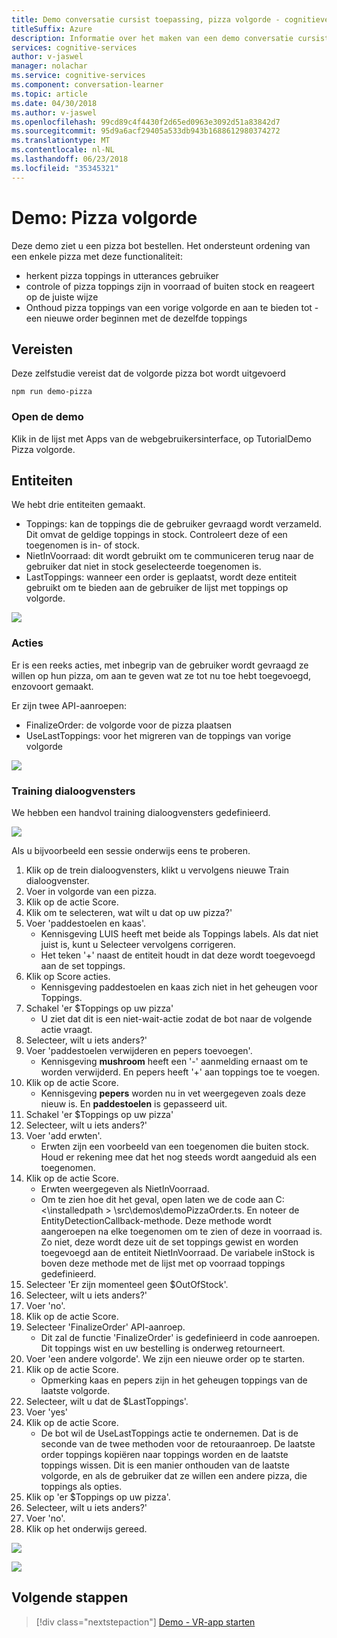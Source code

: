```yaml
---
title: Demo conversatie cursist toepassing, pizza volgorde - cognitieve Microsoft-Services | Microsoft Docs
titleSuffix: Azure
description: Informatie over het maken van een demo conversatie cursist toepassing.
services: cognitive-services
author: v-jaswel
manager: nolachar
ms.service: cognitive-services
ms.component: conversation-learner
ms.topic: article
ms.date: 04/30/2018
ms.author: v-jaswel
ms.openlocfilehash: 99cd89c4f4430f2d65ed0963e3092d51a83842d7
ms.sourcegitcommit: 95d9a6acf29405a533db943b1688612980374272
ms.translationtype: MT
ms.contentlocale: nl-NL
ms.lasthandoff: 06/23/2018
ms.locfileid: "35345321"
---
```

# <a name="demo-pizza-order"></a>Demo: Pizza volgorde
Deze demo ziet u een pizza bot bestellen. Het ondersteunt ordening van een enkele pizza met deze functionaliteit:

- herkent pizza toppings in utterances gebruiker
- controle of pizza toppings zijn in voorraad of buiten stock en reageert op de juiste wijze
- Onthoud pizza toppings van een vorige volgorde en aan te bieden tot - een nieuwe order beginnen met de dezelfde toppings

## <a name="requirements"></a>Vereisten
Deze zelfstudie vereist dat de volgorde pizza bot wordt uitgevoerd

    npm run demo-pizza

### <a name="open-the-demo"></a>Open de demo

Klik in de lijst met Apps van de webgebruikersinterface, op TutorialDemo Pizza volgorde. 

## <a name="entities"></a>Entiteiten

We hebt drie entiteiten gemaakt.

- Toppings: kan de toppings die de gebruiker gevraagd wordt verzameld. Dit omvat de geldige toppings in stock. Controleert deze of een toegenomen is in- of stock.
- NietInVoorraad: dit wordt gebruikt om te communiceren terug naar de gebruiker dat niet in stock geselecteerde toegenomen is.
- LastToppings: wanneer een order is geplaatst, wordt deze entiteit gebruikt om te bieden aan de gebruiker de lijst met toppings op volgorde.

![](../media/tutorial_pizza_entities.PNG)

### <a name="actions"></a>Acties

Er is een reeks acties, met inbegrip van de gebruiker wordt gevraagd ze willen op hun pizza, om aan te geven wat ze tot nu toe hebt toegevoegd, enzovoort gemaakt.

Er zijn twee API-aanroepen:

- FinalizeOrder: de volgorde voor de pizza plaatsen
- UseLastToppings: voor het migreren van de toppings van vorige volgorde 

![](../media/tutorial_pizza_actions.PNG)

### <a name="training-dialogs"></a>Training dialoogvensters
We hebben een handvol training dialoogvensters gedefinieerd. 

![](../media/tutorial_pizza_dialogs.PNG)

Als u bijvoorbeeld een sessie onderwijs eens te proberen.

1. Klik op de trein dialoogvensters, klikt u vervolgens nieuwe Train dialoogvenster.
1. Voer in volgorde van een pizza.
2. Klik op de actie Score.
3. Klik om te selecteren, wat wilt u dat op uw pizza?'
4. Voer 'paddestoelen en kaas'.
    - Kennisgeving LUIS heeft met beide als Toppings labels. Als dat niet juist is, kunt u Selecteer vervolgens corrigeren.
    - Het teken '+' naast de entiteit houdt in dat deze wordt toegevoegd aan de set toppings.
5. Klik op Score acties.
    - Kennisgeving paddestoelen en kaas zich niet in het geheugen voor Toppings.
3. Schakel 'er $Toppings op uw pizza'
    - U ziet dat dit is een niet-wait-actie zodat de bot naar de volgende actie vraagt.
6. Selecteer, wilt u iets anders?'
7. Voer 'paddestoelen verwijderen en pepers toevoegen'.
    - Kennisgeving **mushroom** heeft een '-' aanmelding ernaast om te worden verwijderd. En pepers heeft '+' aan toppings toe te voegen.
2. Klik op de actie Score.
    - Kennisgeving **pepers** worden nu in vet weergegeven zoals deze nieuw is. En **paddestoelen** is gepasseerd uit.
8. Schakel 'er $Toppings op uw pizza'
6. Selecteer, wilt u iets anders?'
7. Voer 'add erwten'.
    - Erwten zijn een voorbeeld van een toegenomen die buiten stock. Houd er rekening mee dat het nog steeds wordt aangeduid als een toegenomen.
2. Klik op de actie Score.
    - Erwten weergegeven als NietInVoorraad.
    - Om te zien hoe dit het geval, open laten we de code aan C:\<\installedpath > \src\demos\demoPizzaOrder.ts. En noteer de EntityDetectionCallback-methode. Deze methode wordt aangeroepen na elke toegenomen om te zien of deze in voorraad is. Zo niet, deze wordt deze uit de set toppings gewist en worden toegevoegd aan de entiteit NietInVoorraad. De variabele inStock is boven deze methode met de lijst met op voorraad toppings gedefinieerd.
6. Selecteer 'Er zijn momenteel geen $OutOfStock'.
7. Selecteer, wilt u iets anders?'
8. Voer 'no'.
9. Klik op de actie Score.
10. Selecteer 'FinalizeOrder' API-aanroep. 
    - Dit zal de functie 'FinalizeOrder' is gedefinieerd in code aanroepen. Dit toppings wist en uw bestelling is onderweg retourneert. 
2. Voer 'een andere volgorde'. We zijn een nieuwe order op te starten.
9. Klik op de actie Score.
    - Opmerking kaas en pepers zijn in het geheugen toppings van de laatste volgorde.
1. Selecteer, wilt u dat de $LastToppings'.
2. Voer 'yes'
3. Klik op de actie Score.
    - De bot wil de UseLastToppings actie te ondernemen. Dat is de seconde van de twee methoden voor de retouraanroep. De laatste order toppings kopiëren naar toppings worden en de laatste toppings wissen. Dit is een manier onthouden van de laatste volgorde, en als de gebruiker dat ze willen een andere pizza, die toppings als opties.
2. Klik op 'er $Toppings op uw pizza'.
3. Selecteer, wilt u iets anders?'
8. Voer 'no'.
4. Klik op het onderwijs gereed.

![](../media/tutorial_pizza_callbackcode.PNG)

![](../media/tutorial_pizza_apicalls.PNG)

## <a name="next-steps"></a>Volgende stappen

> [!div class="nextstepaction"]
> [Demo - VR-app starten](./demo-vr-app-launcher.md)
